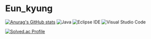 # Eun_kyung


[![Anurag's GitHub stats](https://github-readme-stats.vercel.app/api?username=Coster97)](https://github.com/anuraghazra/github-readme-stats)
![Java](https://img.shields.io/badge/Java-007396.svg?&style=for-the-badge&logo=Java&logoColor=white)
![Eclipse IDE](https://img.shields.io/badge/Eclipse%20IDE-2C2255.svg?&style=for-the-badge&logo=Eclipse%20IDE&logoColor=white)
![Visual Studio Code](https://img.shields.io/badge/Visual%20Studio%20Code-007ACC.svg?&style=for-the-badge&logo=Visual%20Studio%20Code&logoColor=white)

[![Solved.ac Profile](http://mazassumnida.wtf/api/v2/generate_badge?boj=dmsrud1501222)](https://solved.ac/dmsrud1501222/)
